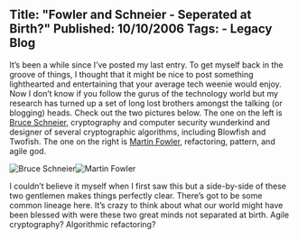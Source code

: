 Title: "Fowler and Schneier - Seperated at Birth?"
Published: 10/10/2006
Tags:
    - Legacy Blog
---
It’s been a while since I’ve posted my last entry. To get myself back in the groove of things, I thought that it might be nice to post something lighthearted and entertaining that your average tech weenie would enjoy. Now I don’t know if you follow the gurus of the technology world but my research has turned up a set of long lost brothers amongst the talking (or blogging) heads. Check out the two pictures below. The one on the left is [Bruce Schneier](https://www.schneier.com/), cryptography and computer security wunderkind and designer of several cryptographic algorithms, including Blowfish and Twofish. The one on the right is [Martin Fowler](https://www.martinfowler.com/), refactoring, pattern, and agile god.

![Bruce Schneier](https://s3.amazonaws.com/s3.beckshome.com/20061010-Schneier.jpg)![Martin Fowler](https://s3.amazonaws.com/s3.beckshome.com/20061010-Fowler.jpg)

I couldn’t believe it myself when I first saw this but a side-by-side of these two gentlemen makes things perfectly clear. There’s got to be some common lineage here. It’s crazy to think about what our world might have been blessed with were these two great minds not separated at birth. Agile cryptography? Algorithmic refactoring?
